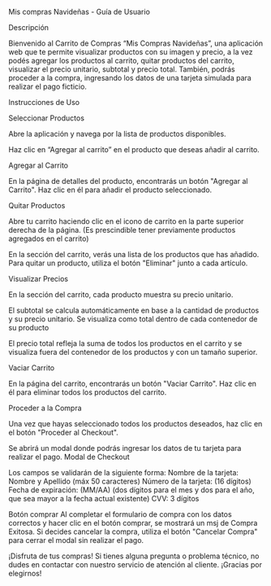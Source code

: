 Mis compras Navideñas - Guía de Usuario

Descripción

Bienvenido al Carrito de Compras “Mis Compras Navideñas”, una aplicación web que te permite visualizar productos con su imagen y precio, a la vez podés agregar los productos al carrito, quitar productos del carrito, visualizar el precio unitario, subtotal y precio total. También, podrás proceder a la compra, ingresando los datos de una tarjeta simulada para realizar el pago ficticio.

Instrucciones de Uso

Seleccionar Productos

Abre la aplicación y navega por la lista de productos disponibles.

Haz clic en “Agregar al carrito” en el producto que deseas añadir al carrito.

Agregar al Carrito

En la página de detalles del producto, encontrarás un botón "Agregar al Carrito". Haz clic en él para añadir el producto seleccionado.

Quitar Productos

Abre tu carrito haciendo clic en el icono de carrito en la parte superior derecha de la página. (Es prescindible tener previamente productos agregados en el carrito)

En la sección del carrito, verás una lista de los productos que has añadido. Para quitar un producto, utiliza el botón "Eliminar" junto a cada artículo.

Visualizar Precios

En la sección del carrito, cada producto muestra su precio unitario.

El subtotal se calcula automáticamente en base a la cantidad de productos y su precio unitario. Se visualiza como total dentro de cada contenedor de su producto

El precio total refleja la suma de todos los productos en el carrito y se visualiza fuera del contenedor de los productos y con un tamaño superior.

Vaciar Carrito

En la página del carrito, encontrarás un botón "Vaciar Carrito". Haz clic en él para eliminar todos los productos del carrito.

Proceder a la Compra

Una vez que hayas seleccionado todos los productos deseados, haz clic en el botón "Proceder al Checkout".

Se abrirá un modal donde podrás ingresar los datos de tu tarjeta para realizar el pago.
Modal de Checkout

Los campos se validarán de la siguiente forma:
Nombre de la tarjeta: Nombre y Apellido (máx 50 caracteres)
Número de la tarjeta: (16 dígitos)
Fecha de expiración: (MM/AA) (dos dígitos para el mes y dos para el año, que sea mayor a la fecha actual existente)
CVV: 3 dígitos

Botón comprar
Al completar el formulario de compra con los datos correctos y hacer clic en el botón comprar, se mostrará un msj de Compra Exitosa.
Si decides cancelar la compra, utiliza el botón "Cancelar Compra" para cerrar el modal sin realizar el pago.

¡Disfruta de tus compras! Si tienes alguna pregunta o problema técnico, no dudes en contactar con nuestro servicio de atención al cliente. ¡Gracias por elegirnos!
